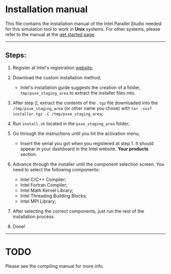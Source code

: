 # Installation manual

This file contains the installation manual of the Intel Parallel Studio needed for this simulation tool to work in **Unix** systems. For other systems, please refer to the manual at the [get started page](https://software.intel.com/en-us/parallel-studio-xe/documentation/get-started).

---

## Steps:

1. Register at Intel's registration [website](https://software.intel.com/registration);

2. Download the custom installation method;
    - Intel's installation guide suggests the creation of a folder, `tmp/psxe_staging_area` to extract the installer files into.

3. After step 2, extract the contents of the `.tgz` file downloaded into the `/tmp/psxe_staging_area` (or other name you chose) with `tar -xvzf installer.tgz -C /tmp/psxe_staging_area`;

4. Run `install.sh` located in the `psxe_staging_area` folder;

5. Go through the instructions until you hit the activation menu;
    - Insert the serial you got when you registered at step 1. It should appear in your dashboard in the Intel website. **Your products** section.

6. Advance through the installer until the component selection screen. You need to select the following components:
    - Intel C/C++ Compiler;
    - Intel Fortran Compiler;
    - Intel Math Kernel Library;
    - Intel Threading Building Blocks;
    - Intel MPI Library;

7. After selecting the correct components, just run the rest of the installation process.

8. Done!

-----

# TODO
Please see the compiling manual for more info.
